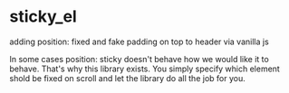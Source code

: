 # sticky_el
adding position: fixed and fake padding on top to header via vanilla js

In some cases position: sticky doesn't behave how we would like it to behave. That's why this library exists.
You simply specify which element shold be fixed on scroll and let the library do all the job for you.
